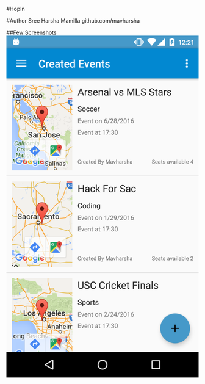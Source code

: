 #HopIn

#Author
Sree Harsha Mamilla
github.com/mavharsha

##Few Screenshots
![alt text](Screenshots/Screenshot_20160225-002103.png "Events created by a User")

